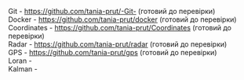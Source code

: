 Git - https://github.com/tania-prut/-Git- (готовий до перевірки) <br>
Docker - https://github.com/tania-prut/docker (готовий до перевірки) <br>
Coordinates  - https://github.com/tania-prut/Coordinates (готовий до перевірки) <br>
Radar  -  https://github.com/tania-prut/radar (готовий до перевірки) <br>
GPS - https://github.com/tania-prut/gps (готовий до перевірки) <br>
Loran -  <br>
Kalman - <br>
